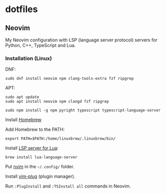 # dotfiles
## Neovim
My Neovim configuration with LSP (language server protocol) servers for Python, C++, TypeScript and Lua.
### Installation (Linux)
DNF:

```
sudo dnf install neovim npm clang-tools-extra fzf ripgrep
```

APT:
```
sudo apt update
sudo apt install neovim npm clangd fzf ripgrep
```

```
sudo npm install -g npm pyright typescript typescript-language-server
```

Install [Homebrew](https://brew.sh)

Add Homebrew to the PATH:

```
export PATH=$PATH:/home/linuxbrew/.linuxbrew/bin/
```

Install [LSP server for Lua](https://github.com/LuaLS/lua-language-server):

```
brew install lua-language-server
```

Put [nvim](https://github.com/kirill-imanuilov/dotfiles/tree/main/.config/nvim) in the `~/.config/` folder.

Install [vim-plug](https://github.com/junegunn/vim-plug) (plugin manager).

Run `:PlugInstall` and `:TSInstall all` commands in Neovim.
